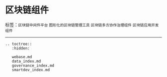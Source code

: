 # 区块链组件

标签：``区块链中间件平台`` ``图形化的区块链管理工具`` ``区块链多方协作治理组件`` ``区块链应用开发组件``


----------

```eval_rst
.. toctree::
   :hidden:

   webase.md
   data_index.md
   governance_index.md
   smartdev_index.md
```